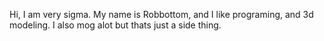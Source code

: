 Hi, I am very sigma. My name is Robbottom, and I like programing, and 3d modeling. I also mog alot but thats just a side thing. 
